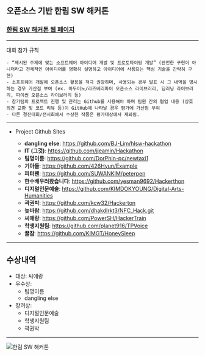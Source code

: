 ## 오픈소스 기반 한림 SW 해커톤

### [한림 SW 해커톤 웹 페이지](https://sites.google.com/view/hlsw-hackathon/home)

*  *  *
대회 참가 규칙

    - “제시된 주제에 맞는 소프트웨어 아이디어 개발 및 프로토타이핑 개발” (완전한 구현이 아니더라고 전체적인 아이디어를 명확히 설명하고 아이디어에 사용되는 핵심 기술을 간략히 구현)
    - 소프트웨어 개발에 오픈소스 활용을 적극 권장하며, 사용되는 경우 발표 시 그 내역을 명시 하는 경우 가산점 부여 (ex. 아두이노/라즈베리파이 오픈소스 라이브러리, 딥러닝 라이브러리, 파이썬 오픈소스 라이브러리 등)
    - 참가팀의 프로젝트 진행 및 관리는 Github를 사용해야 하며 팀원 간의 협업 내용 (상호 의견 교환 및 코드 리뷰 등)이 GitHub에 나타날 경우 평가에 가산점 부여
    - 다른 경진대회/전시회에서 수상한 작품은 평가대상에서 제외됨.


*  *  *

  - Project Github Sites
  
     - **dangling else**: https://github.com/BJ-Lim/hlsw-hackathon
     - **IT (그것)**: https://github.com/jjeamin/Hackathon
     - **팀명이름**: https://github.com/DorPhin-pc/newtaxi1 
     - **기아들**: https://github.com/426Hyun/Example 
     - **피터팬**: https://github.com/SUWANKIM/peterpen
     - **한수배우러왔습니다**: https://github.com/yesman9692/Hackerthon 
     - **디지털인문예술**: https://github.com/KIMDOKYOUNG/Digital-Arts-Humanities
     - **곽권박**: https://github.com/kcw32/Hackerton
     - **늦바람**: https://github.com/dhakdlrkt3/NFC_Hack.git 
     - **씨애랑**: https://github.com/PowerSH/HackerTrain 
     - **학생지원팀**: https://github.com/planet916/TPVoice 
     - **꿀잠**: https://github.com/KIMGT/HoneySleep


*  *  *

## 수상내역

   - 대상: 씨애랑
   - 우수상: 
       - 팀명이름
       - dangling else
   - 장려상:
       - 디지털인문예술
       - 학생지원팀
       - 곽권박


*  *  *
![한림 SW 해커톤](https://github.com/Hallym-OpenSourceSW/Hallym-OpenSourceSW.github.io/blob/master/img/Poster2.png)
